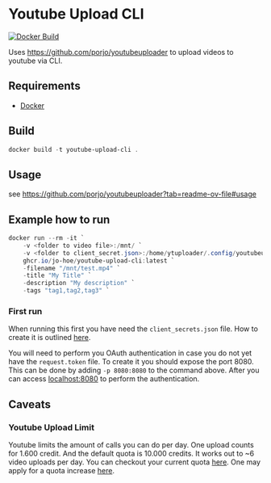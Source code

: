 # Youtube Upload CLI

[![Docker Build](https://github.com/jo-hoe/youtube-upload-cli/actions/workflows/docker-build-test.yml/badge.svg)](https://github.com/jo-hoe/youtube-upload-cli/actions?workflow=docker-build-test)

Uses <https://github.com/porjo/youtubeuploader> to upload videos to youtube via CLI.

## Requirements

- [Docker](https://www.docker.com/)

## Build

```PowerShell
docker build -t youtube-upload-cli .
```

## Usage

see <https://github.com/porjo/youtubeuploader?tab=readme-ov-file#usage>

## Example how to run

```PowerShell
docker run --rm -it `
    -v <folder to video file>:/mnt/ `
    -v <folder to client_secret.json>:/home/ytuploader/.config/youtubeuploader/ `
    ghcr.io/jo-hoe/youtube-upload-cli:latest `
    -filename "/mnt/test.mp4" `
    -title "My Title" `
    -description "My description" `
    -tags "tag1,tag2,tag3" `
```

### First run

When running this first you have need the `client_secrets.json` file.
How to create it is outlined [here](https://github.com/porjo/youtubeuploader/tree/cfb08f55fffb6d19f1d49f8c8a8804d7bc0366a9#youtube-api).

You will need to perform you OAuth authentication in case you do not yet have the `request.token` file.
To create it you should expose the port 8080.
This can be done by adding `-p 8080:8080` to the command above.
After you can access <localhost:8080> to perform the authentication.

## Caveats

### Youtube Upload Limit

Youtube limits the amount of calls you can do per day.
One upload counts for 1.600 credit.
And the default quota is 10.000 credits.
It works out to ~6 video uploads per day.
You can checkout your current quota [here](https://console.cloud.google.com/apis/api/youtube.googleapis.com/quotas).
One may apply for a quota increase [here](https://support.google.com/youtube/contact/yt_api_form?hl=en-GB).
